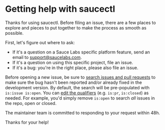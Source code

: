 # Getting help with saucectl

Thanks for using saucectl. Before filing an issue, there are a few places
to explore and pieces to put together to make the process as smooth as possible.

First, let's figure out where to ask:

  * If it's a question on a Sauce Labs specific platform feature, send an email to [support@saucelabs.com](support@saucelabs.com).
  * If it's a question on using this specific project, file an issue.
  * If it's a bug: you're in the right place, please also file an issue.

Before opening a new issue, be sure to [search issues and pull requests](https://github.com/saucelabs/saucectl/issues) to make sure the bug hasn't been reported and/or already fixed in the development version. By default, the search will be pre-populated with `is:issue is:open`. You can [edit the qualifiers](https://help.github.com/articles/searching-issues-and-pull-requests/) (e.g. `is:pr`, `is:closed`) as needed. For example, you'd simply remove `is:open` to search _all_ issues in the repo, open or closed.

The maintainer team is committed to responding to your request within 48h.

Thanks for your help!

